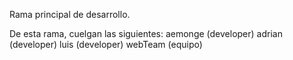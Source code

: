 Rama principal de desarrollo.

De esta rama, cuelgan las siguientes:
aemonge (developer)
adrian (developer)
luis (developer)
webTeam (equipo)
